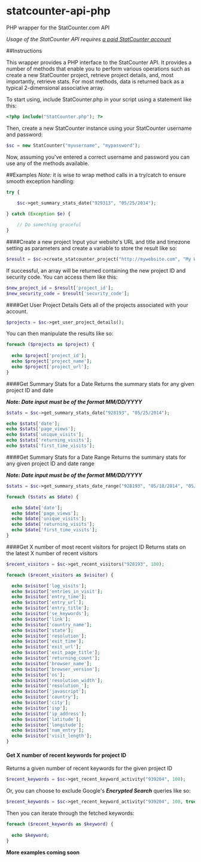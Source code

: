 statcounter-api-php
====================

PHP wrapper for the StatCounter.com API

*Usage of the StatCounter API requires [a paid StatCounter account](http://statcounter.com/pricing/)*

##Instructions

This wrapper provides a PHP interface to the StatCounter API.  It provides a number of methods that enable you to perform various operations such as create a new StatCounter project, retrieve project details, and, most importantly, retrieve stats.  For most methods, data is returned back as a typical 2-dimensional associative array.

To start using, include StatCounter.php in your script using a statement like this:

```php
<?php include("StatCounter.php"); ?>
```

Then, create a new StatCounter instance using your StatCounter username and password:

```php
$sc = new StatCounter("myusername", "mypassword");
```

Now, assuming you've entered a correct username and password you can use any of the methods available.

##Examples
*Note:* it is wise to wrap method calls in a try/catch to ensure smooth exception handling:
```php
try {

    $sc->get_summary_stats_date("929313", "05/25/2014");
    
} catch (Exception $e) {

    // Do something graceful
} 
```

####Create a new project
Input your website's URL and title and timezone setting as parameters and create a variable to store the result like so:

```php
$result = $sc->create_statcounter_project("http://mywebsite.com", "My Website's Title", "America/Chicago");
```

If successful, an array will be returned containing the new project ID and security code.  You can access them like this:
```php
$new_project_id = $result['project_id'];
$new_security_code = $result['security_code'];
```

####Get User Project Details
Gets all of the projects associated with your account.

```php
$projects = $sc->get_user_project_details();
```

You can then manipulate the results like so:

```php
foreach ($projects as $project) {
  
  echo $project['project_id'];
  echo $project['project_name'];
  echo $project['project_url'];
}
```

####Get Summary Stats for a Date
Returns the summary stats for any given project ID and date

***Note: Date input must be of the format MM/DD/YYYY***

```php
$stats = $sc->get_summary_stats_date("928193", "05/25/2014");

echo $stats['date'];
echo $stats['page_views'];
echo $stats['unique_visits'];
echo $stats['returning_visits'];
echo $stats['first_time_visits'];
```

####Get Summary Stats for a Date Range
Returns the summary stats for any given project ID and date range

***Note: Date input must be of the format MM/DD/YYYY***

```php
$stats = $sc->get_summary_stats_date_range("928193", "05/18/2014", "05/25/2014");

foreach ($stats as $date) {

  echo $date['date'];
  echo $date['page_views'];
  echo $date['unique_visits'];
  echo $date['returning_visits'];
  echo $date['first_time_visits'];
}
```

####Get X number of most recent visitors for project ID
Returns stats on the latest X number of recent visitors

```php
$recent_visitors = $sc->get_recent_visitors("928193", 100);

foreach ($recent_visitors as $visitor) {

  echo $visitor['log_visits'];
  echo $visitor['entries_in_visit'];
  echo $visitor['entry_time'];
  echo $visitor['entry_url'];
  echo $visitor['entry_title'];
  echo $visitor['se_keywords'];
  echo $visitor['link'];
  echo $visitor['country_name'];
  echo $visitor['state'];
  echo $visitor['resolution'];
  echo $visitor['exit_time'];
  echo $visitor['exit_url'];
  echo $visitor['exit_page_title'];
  echo $visitor['returning_count'];
  echo $visitor['browser_name'];
  echo $visitor['browser_version'];
  echo $visitor['os'];
  echo $visitor['resolution_width'];
  echo $visitor['resolution_'];
  echo $visitor['javascript'];
  echo $visitor['country'];
  echo $visitor['city'];
  echo $visitor['isp'];
  echo $visitor['ip_address'];
  echo $visitor['latitude'];
  echo $visitor['longitude'];
  echo $visitor['num_entry'];
  echo $visitor['visit_length'];
}
```

#### Get X number of recent keywords for project ID
Returns a given number of recent keywords for the given project ID

```php
$recent_keywords = $sc->get_recent_keyword_activity("939204", 100);
```

Or, you can choose to exclude Google's ***Encrypted Search*** queries like so:

```php
$recent_keywords = $sc->get_recent_keyword_activity("939204", 100, true);
```

Then you can iterate through the fetched keywords:

```php
foreach ($recent_keywords as $keyword) {
  
  echo $keyword;
}
```

**More examples coming soon**
